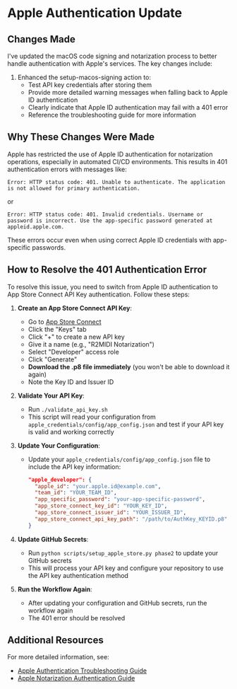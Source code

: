 # Apple Authentication Update

## Changes Made

I've updated the macOS code signing and notarization process to better handle authentication with Apple's services. The key changes include:

1. Enhanced the setup-macos-signing action to:
   - Test API key credentials after storing them
   - Provide more detailed warning messages when falling back to Apple ID authentication
   - Clearly indicate that Apple ID authentication may fail with a 401 error
   - Reference the troubleshooting guide for more information

## Why These Changes Were Made

Apple has restricted the use of Apple ID authentication for notarization operations, especially in automated CI/CD environments. This results in 401 authentication errors with messages like:

```
Error: HTTP status code: 401. Unable to authenticate. The application is not allowed for primary authentication.
```

or

```
Error: HTTP status code: 401. Invalid credentials. Username or password is incorrect. Use the app-specific password generated at appleid.apple.com.
```

These errors occur even when using correct Apple ID credentials with app-specific passwords.

## How to Resolve the 401 Authentication Error

To resolve this issue, you need to switch from Apple ID authentication to App Store Connect API Key authentication. Follow these steps:

1. **Create an App Store Connect API Key**:
   - Go to [App Store Connect](https://appstoreconnect.apple.com/access/api)
   - Click the "Keys" tab
   - Click "+" to create a new API key
   - Give it a name (e.g., "R2MIDI Notarization")
   - Select "Developer" access role
   - Click "Generate"
   - **Download the .p8 file immediately** (you won't be able to download it again)
   - Note the Key ID and Issuer ID

2. **Validate Your API Key**:
   - Run `./validate_api_key.sh`
   - This script will read your configuration from `apple_credentials/config/app_config.json` and test if your API key is valid and working correctly

3. **Update Your Configuration**:
   - Update your `apple_credentials/config/app_config.json` file to include the API key information:
     ```json
     "apple_developer": {
       "apple_id": "your.apple.id@example.com",
       "team_id": "YOUR_TEAM_ID",
       "app_specific_password": "your-app-specific-password",
       "app_store_connect_key_id": "YOUR_KEY_ID",
       "app_store_connect_issuer_id": "YOUR_ISSUER_ID",
       "app_store_connect_api_key_path": "/path/to/AuthKey_KEYID.p8"
     }
     ```

4. **Update GitHub Secrets**:
   - Run `python scripts/setup_apple_store.py phase2` to update your GitHub secrets
   - This will process your API key and configure your repository to use the API key authentication method

5. **Run the Workflow Again**:
   - After updating your configuration and GitHub secrets, run the workflow again
   - The 401 error should be resolved

## Additional Resources

For more detailed information, see:
- [Apple Authentication Troubleshooting Guide](apple_auth_troubleshooting.md)
- [Apple Notarization Authentication Guide](apple_notarization_guide.md)
